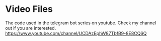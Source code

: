 # Video Files
The code used in the telegram bot series on youtube.
Check my channel out if you are interested. https://www.youtube.com/channel/UCDAzEphW87TbfB9-8E8CQ6Q
